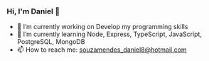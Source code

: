 ### Hi, I'm Daniel 👋


- 🔭 I’m currently working on Develop my programming skills
- 🌱 I’m currently learning Node, Express, TypeScript, JavaScript, PostgreSQL, MongoDB
- 📫 How to reach me: souzamendes_daniel8@hotmail.com
